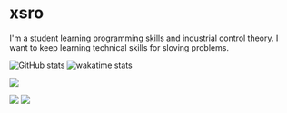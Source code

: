 # xsro

I'm a student learning programming skills and industrial control theory.
I want to keep learning technical skills for sloving problems.

<!-- https://github.com/anuraghazra/github-readme-stats -->
![GitHub stats](https://github-readme-stats.vercel.app/api?username=xsro&show_icons=true&theme=flag-india)
![wakatime stats](https://github-readme-stats.vercel.app/api/wakatime?username=xsro)

<!-- https://github.com/vn7n24fzkq/github-profile-summary-cards -->
<img src="https://github-profile-summary-cards.vercel.app/api/cards/profile-details?username=xsro&theme=nord_bright" />
<p>
<img src="https://github-profile-summary-cards.vercel.app/api/cards/most-commit-language?username=xsro&theme=nord_bright" />
<img src="https://github-profile-summary-cards.vercel.app/api/cards/productive-time?username=xsro&theme=nord_bright" />
</p>

